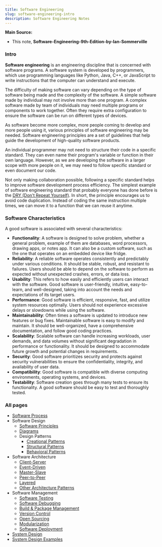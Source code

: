 ```yaml
---
title: Software Engineering
slug: software-engineering-intro
description: Software Engineering Notes
---
```


**Main Source:**

- This note, **Software-Engineering-9th-Edition-by-Ian-Sommerville**

### Intro

**Software engineering** is an engineering discipline that is concerned with software programs. A software system is developed by programmers, which use programming languages like Python, Java, C++, or JavaScript to write instructions that the computer can understand and execute.

The difficulty of making software can vary depending on the type of software being made and the complexity of the software. A simple software made by individual may not involve more than one program. A complex software made by team of individuals may need multiple programs or components to work together. Often they require extra configuration to ensure the software can be run on different types of devices.

As software become more complex, more people coming to develop and more people using it, various principles of software engineering may be needed. Software engineering principles are a set of guidelines that help guide the development of high-quality software products.

An individual programmer may not need to structure their code in a specific standard. They can even name their program's variable or function in their own language. However, as we are developing the software in a larger scope with more people on it, we may need to follow specific standard or even document our code.

Not only making collaboration possible, following a specific standard helps to improve software development process efficiency. The simplest example of software engineering standard that probably everyone has done before is the [DRY (Don't Repeat Yourself)](/cs-notes/software-engineering/software-principles#dry). In short, the principle encourages us to avoid code duplication. Instead of coding the same instruction multiple times, we can move it to a function that we can reuse it anytime.

### Software Characteristics

A good software is associated with several characteristics:

- **Functionality**: A software is designed to solve problem, whether a general problem, example of them are databases, word processors, drawing apps, or notes app. It can also be a custom software, such as the one that operates on an embedded device like fridge.
- **Reliability**: A reliable software operates consistently and predictably under various conditions. It should be stable, robust, and resistant to failures. Users should be able to depend on the software to perform as expected without unexpected crashes, errors, or data loss.
- **Usability**: This refers to how easily and efficiently users can interact with the software. Good software is user-friendly, intuitive, easy-to-learn, and well-designed, taking into account the needs and expectations of its target users.
- **Performance**: Good software is efficient, responsive, fast, and utilize system resources optimally. Users should not experience excessive delays or slowdowns while using the software.
- **Maintainability**: Often times a software is updated to introduce new features or bug fixes. Maintainable software is easy to modify and maintain. It should be well-organized, have a comprehensive documentation, and follow good coding practices.
- **Scalability**: Scalable software can handle increasing workloads, user demands, and data volumes without significant degradation in performance or functionality. It should be designed to accommodate future growth and potential changes in requirements.
- **Security**: Good software prioritizes security and protects against security vulnerabilities to ensure the confidentiality, integrity, and availability of user data.
- **Compatibility**: Good software is compatible with diverse computing environments, operating systems, and devices.
- **Testability**: Software creation goes through many tests to ensure its functionality. A good software should be easy to test and thoroughly tested.

### All pages

- [Software Process](/cs-notes/software-engineering/software-process)
- Software Design
  - [Software Principles](/cs-notes/software-engineering/software-principles)
  - [Diagrams](/cs-notes/software-engineering/diagrams)
  - Design Patterns
    - [Creational Patterns](/cs-notes/software-engineering/creational-patterns)
    - [Structural Patterns](/cs-notes/software-engineering/structural-patterns)
    - [Behavioral Patterns](/cs-notes/software-engineering/behavioral-patterns)
- Software Architecture
  - [Client-Server](/cs-notes/software-engineering/client-server)
  - [Event-Driven](/cs-notes/software-engineering/event-driven)
  - [Master-Slave](/cs-notes/software-engineering/master-slave)
  - [Peer-to-Peer](/cs-notes/software-engineering/peer-to-peer)
  - [Layered](/cs-notes/software-engineering/layered)
  - [Other Architecture Patterns](/cs-notes/software-engineering/other-architecture-patterns)
- Software Management
  - [Software Testing](/cs-notes/software-engineering/software-testing)
  - [Software Debugging](/cs-notes/software-engineering/software-debugging)
  - [Build & Package Management](/cs-notes/software-engineering/build-and-package-management)
  - [Version Control](/cs-notes/software-engineering/version-control)
  - [Open Sourcing](/cs-notes/software-engineering/open-sourcing)
  - [Modularization](/cs-notes/software-engineering/modularization)
  - [Software Deployment](/cs-notes/software-engineering/software-deployment)
- [System Design](/cs-notes/software-engineering/system-design)
- [System Design Examples](/cs-notes/software-engineering/system-design-examples)
